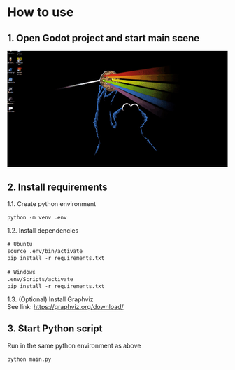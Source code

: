 # How to use

## 1. Open Godot project and start main scene
![gif](docs/Animation.gif)

## 2. Install requirements
1.1. Create python environment
```
python -m venv .env
```
1.2. Install dependencies
```
# Ubuntu
source .env/bin/activate
pip install -r requirements.txt

# Windows
.env/Scripts/activate
pip install -r requirements.txt
```
1.3. (Optional) Install Graphviz \
See link: https://graphviz.org/download/

## 3. Start Python script 
Run in the same python environment as above
```
python main.py
```
